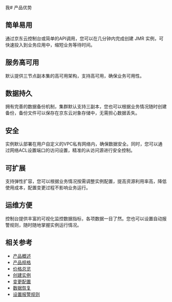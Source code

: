 
我# 产品优势

## 简单易用

通过京东云控制台或简单的API调用，您可以在几分钟内完成创建 JMR 实例，可快速投入到业务应用中，缩短业务等待时间。

## 服务高可用

默认提供三节点副本集的高可用架构，支持高可用，确保业务可用性。

## 数据持久

拥有完善的数据备份机制，集群默认支持三副本，您也可以根据业务情况随时创建备份，备份文件可以保存在京东云对象存储中，无需担心数据丢失。

## 安全

实例默认部署在用户自定义的VPC私有网络内，确保数据安全。同时，您可以通过网络ACL设置端口的访问设置，精准的从访问源进行安全控制。

## 可扩展

支持弹性扩容，您可以根据业务情况按需调整实例配置，提高资源利用率高，降低使用成本，配置变更过程不影响业务运行。

## 运维方便
控制台提供丰富的可视化监控数据指标，各项数据一目了然。您也可以设置自动报警规则，随时随地掌握实例运行情况。

## 相关参考

- [产品概述](../Product-Introduction/Overview.md)
- [产品规格](../Product-Introduction/Specification.md)
- [价格总览](../Pricing/Price-Overview.md)
- [创建实例](../Getting-Started/Create-Instance.md)
- [变更配置](../Operation-Guide/Instance-Management/Modify-Instance-Spec.md)
- [数据恢复](../Operation-Guide/Backup/Restore-Instance.md)
- [设置报警规则](../Operation-Guide/Monitoring/Alarm-Rules.md)
